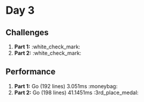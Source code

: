 # Day 3

## Challenges
<ol>
    <li><b>Part 1:</b> :white_check_mark:</li>
    <li><b>Part 2:</b> :white_check_mark:</li>
</ol>

## Performance
<ol>
    <li><b>Part 1:</b> Go (192 lines) 3.051ms :moneybag:</li>
    <li><b>Part 2:</b> Go (198 lines) 41.1451ms :3rd_place_medal:</li>
</ol>